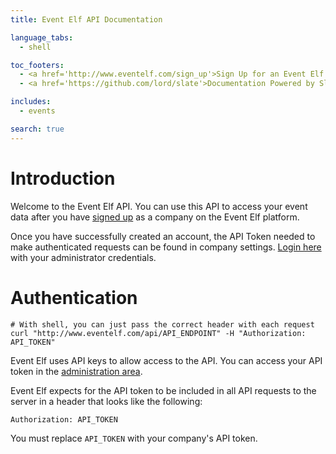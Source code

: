 ```yaml
---
title: Event Elf API Documentation

language_tabs:
  - shell

toc_footers:
  - <a href='http://www.eventelf.com/sign_up'>Sign Up for an Event Elf Account</a>
  - <a href='https://github.com/lord/slate'>Documentation Powered by Slate</a>

includes:
  - events

search: true
---
```


# Introduction

Welcome to the Event Elf API. You can use this API to access your event data after you have [signed up](http://www.eventelf.com/sign_up) as a company on the Event Elf platform.

Once you have successfully created an account, the API Token needed to make authenticated requests can be found in company settings. [Login here](http://www.eventelf.com/admin) with your administrator credentials.

# Authentication

```shell
# With shell, you can just pass the correct header with each request
curl "http://www.eventelf.com/api/API_ENDPOINT" -H "Authorization: API_TOKEN"
```

Event Elf uses API keys to allow access to the API. You can access your API token in the [administration area](http://www.eventelf.com/admin).

Event Elf expects for the API token to be included in all API requests to the server in a header that looks like the following:

`Authorization: API_TOKEN`

<aside class="notice">
You must replace <code>API_TOKEN</code> with your company's API token.
</aside>